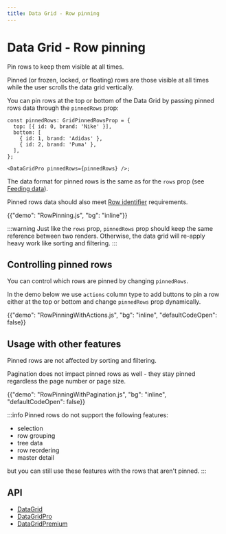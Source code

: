 ```yaml
---
title: Data Grid - Row pinning
---
```


# Data Grid - Row pinning [<span class="plan-pro"></span>](/x/introduction/licensing/#pro-plan 'Pro plan')

<p class="description">Pin rows to keep them visible at all times.</p>

Pinned (or frozen, locked, or floating) rows are those visible at all times while the user scrolls the data grid vertically.

You can pin rows at the top or bottom of the Data Grid by passing pinned rows data through the `pinnedRows` prop:

```tsx
const pinnedRows: GridPinnedRowsProp = {
  top: [{ id: 0, brand: 'Nike' }],
  bottom: [
    { id: 1, brand: 'Adidas' },
    { id: 2, brand: 'Puma' },
  ],
};

<DataGridPro pinnedRows={pinnedRows} />;
```

The data format for pinned rows is the same as for the `rows` prop (see [Feeding data](/x/react-data-grid/row-definition/#feeding-data)).

Pinned rows data should also meet [Row identifier](/x/react-data-grid/row-definition/#row-identifier) requirements.

{{"demo": "RowPinning.js", "bg": "inline"}}

:::warning
Just like the `rows` prop, `pinnedRows` prop should keep the same reference between two renders.
Otherwise, the data grid will re-apply heavy work like sorting and filtering.
:::

## Controlling pinned rows

You can control which rows are pinned by changing `pinnedRows`.

In the demo below we use `actions` column type to add buttons to pin a row either at the top or bottom and change `pinnedRows` prop dynamically.

{{"demo": "RowPinningWithActions.js", "bg": "inline", "defaultCodeOpen": false}}

## Usage with other features

Pinned rows are not affected by sorting and filtering.

Pagination does not impact pinned rows as well - they stay pinned regardless the page number or page size.

{{"demo": "RowPinningWithPagination.js", "bg": "inline", "defaultCodeOpen": false}}

:::info
Pinned rows do not support the following features:

- selection
- row grouping
- tree data
- row reordering
- master detail

but you can still use these features with the rows that aren't pinned.
:::

## API

- [DataGrid](/x/api/data-grid/data-grid/)
- [DataGridPro](/x/api/data-grid/data-grid-pro/)
- [DataGridPremium](/x/api/data-grid/data-grid-premium/)

